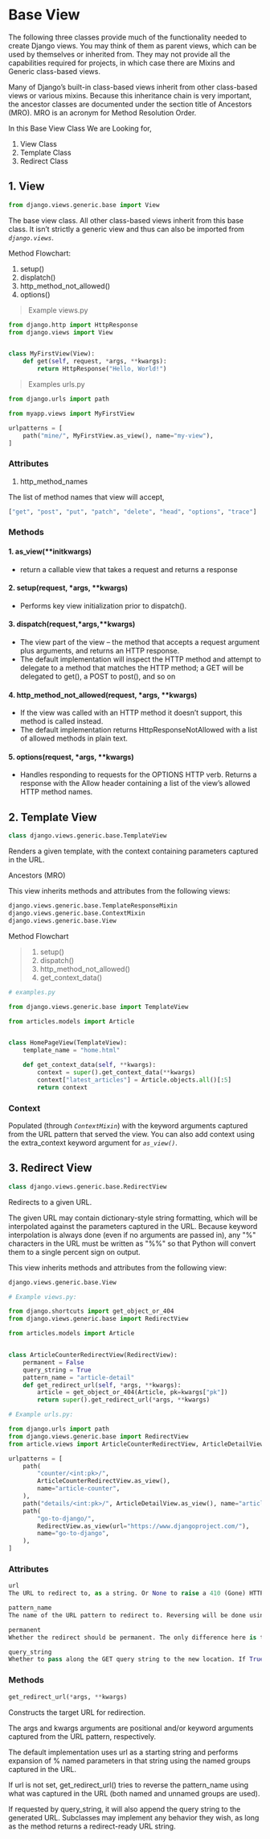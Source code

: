 <link href="https://maxcdn.bootstrapcdn.com/bootstrap/3.3.6/css/bootstrap.min.css" rel="stylesheet"/>

# Base View

The following three classes provide much of the functionality needed to create Django views. You may think of them as parent views, which can be used by themselves or inherited from. They may not provide all the capabilities required for projects, in which case there are Mixins and Generic class-based views.

Many of Django’s built-in class-based views inherit from other class-based views or various mixins. Because this inheritance chain is very important, the ancestor classes are documented under the section title of Ancestors (MRO). MRO is an acronym for Method Resolution Order.

In this Base View Class We are Looking for,

1. View Class
2. Template Class
3. Redirect Class

## 1. View

```python
from django.views.generic.base import View
```

The base view class. All other class-based views inherit from this base class. It isn’t strictly a generic view and thus can also be imported from *`django.views`*.

Method Flowchart:

1. setup()
2. displatch()
3. http_method_not_allowed()
4. options()

> Example views.py

```python
from django.http import HttpResponse
from django.views import View


class MyFirstView(View):
    def get(self, request, *args, **kwargs):
        return HttpResponse("Hello, World!")
```

> Examples urls.py

```python
from django.urls import path

from myapp.views import MyFirstView

urlpatterns = [
    path("mine/", MyFirstView.as_view(), name="my-view"),
]
```

### Attributes

1. http_method_names

The list of method names that view will accept,

```python
["get", "post", "put", "patch", "delete", "head", "options", "trace"]
```

### Methods

#### 1. as_view(**initkwargs)

- return a callable view that takes a request and returns a response

#### 2. setup(request, *args, **kwargs)

- Performs key view initialization prior to dispatch().

#### 3. dispatch(request,*args,**kwargs)

- The view part of the view – the method that accepts a request argument plus arguments, and returns an HTTP response.
- The default implementation will inspect the HTTP method and attempt to delegate to a method that matches the HTTP method; a GET will be delegated to get(), a POST to post(), and so on

#### 4. http_method_not_allowed(request, *args, **kwargs)

- If the view was called with an HTTP method it doesn’t support, this method is called instead.
- The default implementation returns HttpResponseNotAllowed with a list of allowed methods in plain text.

#### 5. options(request, *args, **kwargs)

- Handles responding to requests for the OPTIONS HTTP verb. Returns a response with the Allow header containing a list of the view’s allowed HTTP method names.

## 2. Template View

```python
class django.views.generic.base.TemplateView
```

Renders a given template, with the context containing parameters captured in the URL.

Ancestors (MRO)

This view inherits methods and attributes from the following views:

```python
django.views.generic.base.TemplateResponseMixin
django.views.generic.base.ContextMixin
django.views.generic.base.View
```

Method Flowchart

> 1. setup()
> 2. dispatch()
> 3. http_method_not_allowed()
> 4. get_context_data()

```python
# examples.py

from django.views.generic.base import TemplateView

from articles.models import Article


class HomePageView(TemplateView):
    template_name = "home.html"

    def get_context_data(self, **kwargs):
        context = super().get_context_data(**kwargs)
        context["latest_articles"] = Article.objects.all()[:5]
        return context
```

### Context

Populated (through *`ContextMixin`*) with the keyword arguments captured from the URL pattern that served the view.
You can also add context using the extra_context keyword argument for *`as_view()`*.

## 3. Redirect View

```python
class django.views.generic.base.RedirectView
```

Redirects to a given URL.

The given URL may contain dictionary-style string formatting, which will be interpolated against the parameters captured in the URL. Because keyword interpolation is always done (even if no arguments are passed in), any "%" characters in the URL must be written as "%%" so that Python will convert them to a single percent sign on output.

This view inherits methods and attributes from the following view:

```python
django.views.generic.base.View
```

```python
# Example views.py:

from django.shortcuts import get_object_or_404
from django.views.generic.base import RedirectView

from articles.models import Article


class ArticleCounterRedirectView(RedirectView):
    permanent = False
    query_string = True
    pattern_name = "article-detail"
    def get_redirect_url(self, *args, **kwargs):
        article = get_object_or_404(Article, pk=kwargs["pk"])
        return super().get_redirect_url(*args, **kwargs)

# Example urls.py:

from django.urls import path
from django.views.generic.base import RedirectView
from article.views import ArticleCounterRedirectView, ArticleDetailView

urlpatterns = [
    path(
        "counter/<int:pk>/",
        ArticleCounterRedirectView.as_view(),
        name="article-counter",
    ),
    path("details/<int:pk>/", ArticleDetailView.as_view(), name="article-detail"),
    path(
        "go-to-django/",
        RedirectView.as_view(url="https://www.djangoproject.com/"),
        name="go-to-django",
    ),
]
```

### Attributes

```python
url
The URL to redirect to, as a string. Or None to raise a 410 (Gone) HTTP error.

pattern_name
The name of the URL pattern to redirect to. Reversing will be done using the same args and kwargs as are passed in for this view.

permanent
Whether the redirect should be permanent. The only difference here is the HTTP status code returned. If True, then the redirect will use status code 301. If False, then the redirect will use status code 302. By default, permanent is False.

query_string
Whether to pass along the GET query string to the new location. If True, then the query string is appended to the URL. If False, then the query string is discarded. By default, query_string is False.
```

### Methods

```python
get_redirect_url(*args, **kwargs)
```

Constructs the target URL for redirection.

The args and kwargs arguments are positional and/or keyword arguments captured from the URL pattern, respectively.

The default implementation uses url as a starting string and performs expansion of % named parameters in that string using the named groups captured in the URL.

If url is not set, get_redirect_url() tries to reverse the pattern_name using what was captured in the URL (both named and unnamed groups are used).

If requested by query_string, it will also append the query string to the generated URL. Subclasses may implement any behavior they wish, as long as the method returns a redirect-ready URL string.
